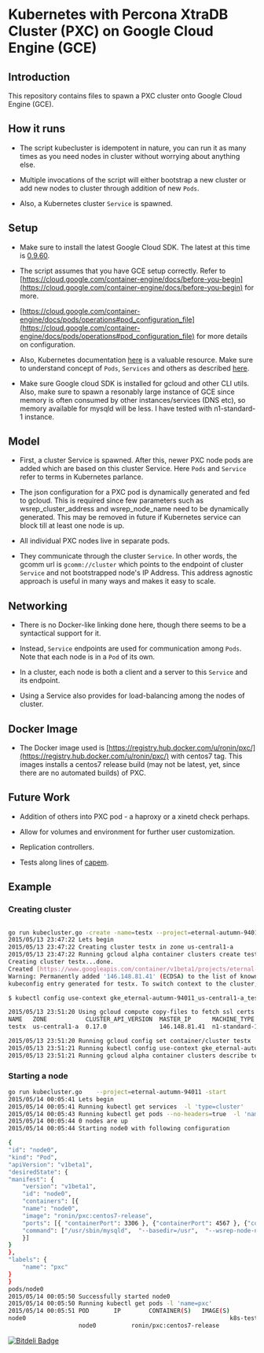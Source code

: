 Kubernetes with Percona XtraDB Cluster (PXC) on Google Cloud Engine (GCE)
================

## Introduction

This repository contains files to spawn a PXC cluster onto Google Cloud Engine (GCE).

## How it runs

* The script kubecluster is idempotent in nature, you can run it as many times as you need nodes in cluster without worrying about anything else. 

* Multiple invocations of the script will either bootstrap a new cluster or add new nodes to cluster through addition of new ```Pods```.

* Also, a Kubernetes cluster ```Service``` is spawned.

## Setup

* Make sure to install the latest Google Cloud SDK. The latest at this time is [0.9.60](https://gist.github.com/61b2f6cb8aefdf31dbee).

* The script assumes that you have GCE setup correctly. Refer to [https://cloud.google.com/container-engine/docs/before-you-begin](https://cloud.google.com/container-engine/docs/before-you-begin) for more.

* [https://cloud.google.com/container-engine/docs/pods/operations#pod_configuration_file](https://cloud.google.com/container-engine/docs/pods/operations#pod_configuration_file) for more details on configuration.

* Also, Kubernetes documentation [here](https://github.com/GoogleCloudPlatform/kubernetes/tree/master/docs) is a valuable resource. Make sure to understand concept of ```Pods```, ```Services``` and others as described [here](https://github.com/GoogleCloudPlatform/kubernetes/blob/master/docs/user-guide.md).

* Make sure Google cloud SDK is installed for gcloud and other CLI utils. Also, make sure to spawn a resonably large instance of GCE since memory is often consumed by other instances/services (DNS etc), so memory available for mysqld will be less. I have tested with n1-standard-1  instance.


## Model

* First, a cluster Service is spawned. After this, newer PXC node pods are added which are based on this cluster Service. Here ```Pods``` and ```Service``` refer to terms in Kubernetes parlance.

* The json configuration for a PXC pod is dynamically generated and fed to gcloud. This is required since few parameters such as wsrep_cluster_address and wsrep_node_name need to be dynamically generated. This may be removed in future if Kubernetes service can block till at least one node is up.

* All individual PXC nodes live in separate pods.

* They communicate through the cluster ```Service```. In other words, the gcomm url is ```gcomm://cluster``` which points to the endpoint of cluster ```Service``` and not bootstrapped node's IP Address. This address agnostic approach is useful in many ways and makes it easy to scale.

## Networking

* There is no Docker-like linking done here, though there seems to be a syntactical support for it.

* Instead, ```Service``` endpoints are used for communication among ```Pods```. Note that each node is in a ```Pod``` of its own.

* In a cluster, each node is both a client and a server to this ```Service``` and its endpoint.

* Using a Service also provides for load-balancing among the nodes of cluster.

## Docker Image

* The Docker image used is [https://registry.hub.docker.com/u/ronin/pxc/](https://registry.hub.docker.com/u/ronin/pxc/) with centos7 tag. This images installs a centos7 release build (may not be latest, yet, since there are no automated builds) of PXC.

## Future Work

* Addition of others into PXC pod - a haproxy or a xinetd check perhaps.

* Allow for volumes and environment for further user customization.

* Replication controllers. 

* Tests along lines of [capem](https://github.com/ronin13/capem).

## Example 

### Creating cluster
```bash

go run kubecluster.go -create -name=testx --project=eternal-autumn-94011
2015/05/13 23:47:22 Lets begin
2015/05/13 23:47:22 Creating cluster testx in zone us-central1-a
2015/05/13 23:47:22 Running gcloud alpha container clusters create testx --zone us-central1-a
Creating cluster testx...done.
Created [https://www.googleapis.com/container/v1beta1/projects/eternal-autumn-94011/zones/us-central1-a/clusters/testx].
Warning: Permanently added '146.148.81.41' (ECDSA) to the list of known hosts.
kubeconfig entry generated for testx. To switch context to the cluster, run

$ kubectl config use-context gke_eternal-autumn-94011_us-central1-a_testx

2015/05/13 23:51:20 Using gcloud compute copy-files to fetch ssl certs from cluster master...
NAME   ZONE           CLUSTER_API_VERSION  MASTER_IP      MACHINE_TYPE                           NODES  STATUS
testx  us-central1-a  0.17.0               146.148.81.41  n1-standard-1, container-vm-v20150505  3      running

2015/05/13 23:51:20 Running gcloud config set container/cluster testx
2015/05/13 23:51:21 Running kubectl config use-context gke_eternal-autumn-94011_us-central1-a_testx
2015/05/13 23:51:21 Running gcloud alpha container clusters describe testx
```

### Starting a node
```bash
go run kubecluster.go    --project=eternal-autumn-94011 -start
2015/05/14 00:05:41 Lets begin
2015/05/14 00:05:41 Running kubectl get services  -l 'type=cluster'
2015/05/14 00:05:43 Running kubectl get pods --no-headers=true  -l 'name=pxc' | wc -l
2015/05/14 00:05:44 0 nodes are up
2015/05/14 00:05:44 Starting node0 with following configuration

{
"id": "node0",
"kind": "Pod",
"apiVersion": "v1beta1",
"desiredState": {
"manifest": {
    "version": "v1beta1",
    "id": "node0",
    "containers": [{
    "name": "node0",
    "image": "ronin/pxc:centos7-release",
    "ports": [{ "containerPort": 3306 }, {"containerPort": 4567 }, {"containerPort": 4568 } ],
    "command": ["/usr/sbin/mysqld",  "--basedir=/usr",  "--wsrep-node-name=node0",   "--user=mysql", "--wsrep-new-cluster",  "--skip-grant-tables", "--wsrep_cluster_address=gcomm://", "--wsrep-sst-method=rsync"]
    }]
}
},
"labels": {
    "name": "pxc"
}
}
pods/node0
2015/05/14 00:05:50 Successfully started node0
2015/05/14 00:05:50 Running kubectl get pods -l 'name=pxc'
2015/05/14 00:05:51 POD       IP        CONTAINER(S)   IMAGE(S)                    HOST                LABELS     STATUS    CREATED     MESSAGE
node0                                                          k8s-testx-node-1/   name=pxc   Pending   4 seconds
                    node0          ronin/pxc:centos7-release
```


[![Bitdeli Badge](https://d2weczhvl823v0.cloudfront.net/ronin13/pxc-kubernetes/trend.png)](https://bitdeli.com/free "Bitdeli Badge")

